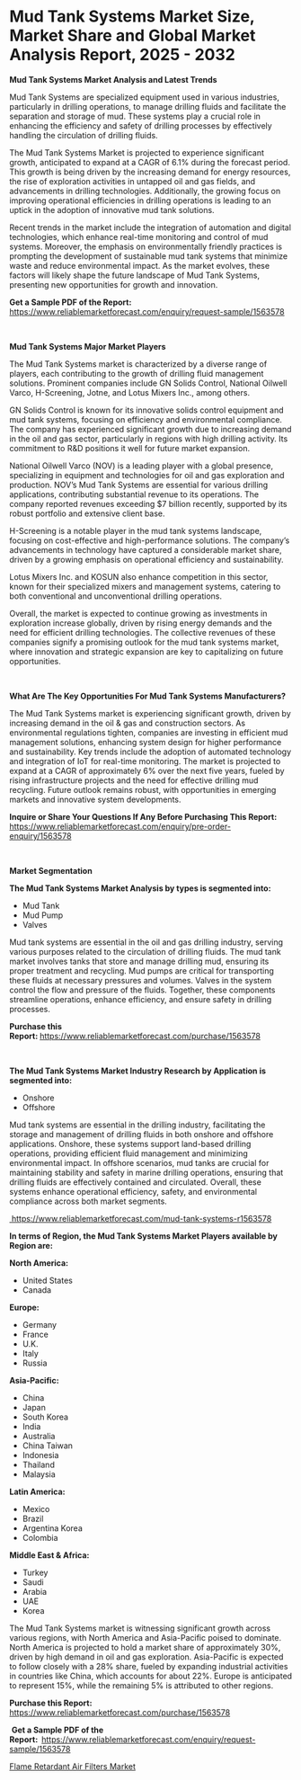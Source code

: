 <p><h1>Mud Tank Systems Market Size, Market Share and Global Market Analysis Report, 2025 - 2032</h1></p><p><strong>Mud Tank Systems Market Analysis and Latest Trends</strong></p>
<p><p>Mud Tank Systems are specialized equipment used in various industries, particularly in drilling operations, to manage drilling fluids and facilitate the separation and storage of mud. These systems play a crucial role in enhancing the efficiency and safety of drilling processes by effectively handling the circulation of drilling fluids. </p><p>The Mud Tank Systems Market is projected to experience significant growth, anticipated to expand at a CAGR of 6.1% during the forecast period. This growth is being driven by the increasing demand for energy resources, the rise of exploration activities in untapped oil and gas fields, and advancements in drilling technologies. Additionally, the growing focus on improving operational efficiencies in drilling operations is leading to an uptick in the adoption of innovative mud tank solutions. </p><p>Recent trends in the market include the integration of automation and digital technologies, which enhance real-time monitoring and control of mud systems. Moreover, the emphasis on environmentally friendly practices is prompting the development of sustainable mud tank systems that minimize waste and reduce environmental impact. As the market evolves, these factors will likely shape the future landscape of Mud Tank Systems, presenting new opportunities for growth and innovation.</p></p>
<p><strong>Get a Sample PDF of the Report:&nbsp;</strong> <a href="https://www.reliablemarketforecast.com/enquiry/request-sample/1563578?utm_campaign=3078&utm_medium=2&utm_source=Github&utm_content=ia&utm_term=11042025&utm_id=mud-tank-systems">https://www.reliablemarketforecast.com/enquiry/request-sample/1563578</a></p>
<p>&nbsp;</p>
<p><strong>Mud Tank Systems Major Market Players</strong></p>
<p><p>The Mud Tank Systems market is characterized by a diverse range of players, each contributing to the growth of drilling fluid management solutions. Prominent companies include GN Solids Control, National Oilwell Varco, H-Screening, Jotne, and Lotus Mixers Inc., among others. </p><p>GN Solids Control is known for its innovative solids control equipment and mud tank systems, focusing on efficiency and environmental compliance. The company has experienced significant growth due to increasing demand in the oil and gas sector, particularly in regions with high drilling activity. Its commitment to R&D positions it well for future market expansion.</p><p>National Oilwell Varco (NOV) is a leading player with a global presence, specializing in equipment and technologies for oil and gas exploration and production. NOV’s Mud Tank Systems are essential for various drilling applications, contributing substantial revenue to its operations. The company reported revenues exceeding $7 billion recently, supported by its robust portfolio and extensive client base.</p><p>H-Screening is a notable player in the mud tank systems landscape, focusing on cost-effective and high-performance solutions. The company’s advancements in technology have captured a considerable market share, driven by a growing emphasis on operational efficiency and sustainability.</p><p>Lotus Mixers Inc. and KOSUN also enhance competition in this sector, known for their specialized mixers and management systems, catering to both conventional and unconventional drilling operations.</p><p>Overall, the market is expected to continue growing as investments in exploration increase globally, driven by rising energy demands and the need for efficient drilling technologies. The collective revenues of these companies signify a promising outlook for the mud tank systems market, where innovation and strategic expansion are key to capitalizing on future opportunities.</p></p>
<p>&nbsp;</p>
<p><strong>What Are The Key Opportunities For Mud Tank Systems Manufacturers?</strong></p>
<p><p>The Mud Tank Systems market is experiencing significant growth, driven by increasing demand in the oil & gas and construction sectors. As environmental regulations tighten, companies are investing in efficient mud management solutions, enhancing system design for higher performance and sustainability. Key trends include the adoption of automated technology and integration of IoT for real-time monitoring. The market is projected to expand at a CAGR of approximately 6% over the next five years, fueled by rising infrastructure projects and the need for effective drilling mud recycling. Future outlook remains robust, with opportunities in emerging markets and innovative system developments.</p></p>
<p><strong>Inquire or Share Your Questions If Any Before Purchasing This Report:</strong> <a href="https://www.reliablemarketforecast.com/enquiry/pre-order-enquiry/1563578?utm_campaign=3078&utm_medium=2&utm_source=Github&utm_content=ia&utm_term=11042025&utm_id=mud-tank-systems">https://www.reliablemarketforecast.com/enquiry/pre-order-enquiry/1563578</a></p>
<p>&nbsp;</p>
<p><strong>Market Segmentation</strong></p>
<p><strong>The Mud Tank Systems Market Analysis by types is segmented into:</strong></p>
<p><ul><li>Mud Tank</li><li>Mud Pump</li><li>Valves</li></ul></p>
<p><p>Mud tank systems are essential in the oil and gas drilling industry, serving various purposes related to the circulation of drilling fluids. The mud tank market involves tanks that store and manage drilling mud, ensuring its proper treatment and recycling. Mud pumps are critical for transporting these fluids at necessary pressures and volumes. Valves in the system control the flow and pressure of the fluids. Together, these components streamline operations, enhance efficiency, and ensure safety in drilling processes.</p></p>
<p><strong>Purchase this Report:&nbsp;</strong><a href="https://www.reliablemarketforecast.com/purchase/1563578?utm_campaign=3078&utm_medium=2&utm_source=Github&utm_content=ia&utm_term=11042025&utm_id=mud-tank-systems">https://www.reliablemarketforecast.com/purchase/1563578</a></p>
<p>&nbsp;</p>
<p><strong>The Mud Tank Systems Market Industry Research by Application is segmented into:</strong></p>
<p><ul><li>Onshore</li><li>Offshore</li></ul></p>
<p><p>Mud tank systems are essential in the drilling industry, facilitating the storage and management of drilling fluids in both onshore and offshore applications. Onshore, these systems support land-based drilling operations, providing efficient fluid management and minimizing environmental impact. In offshore scenarios, mud tanks are crucial for maintaining stability and safety in marine drilling operations, ensuring that drilling fluids are effectively contained and circulated. Overall, these systems enhance operational efficiency, safety, and environmental compliance across both market segments.</p></p>
<p><a href="https://www.reliablemarketforecast.com/mud-tank-systems-r1563578?utm_campaign=3078&utm_medium=2&utm_source=Github&utm_content=ia&utm_term=11042025&utm_id=mud-tank-systems">&nbsp;https://www.reliablemarketforecast.com/mud-tank-systems-r1563578</a></p>
<p><strong>In terms of Region, the Mud Tank Systems Market Players available by Region are:</strong></p>
<p>
    <p> <strong> North America: </strong>
        <ul>
            <li>United States</li>
            <li>Canada</li>
        </ul>
        </p> 
    <p> <strong> Europe: </strong>
        <ul>
            <li>Germany</li>
            <li>France</li>
            <li>U.K.</li>
            <li>Italy</li>
            <li>Russia</li>
        </ul>
        </p> 
    <p> <strong> Asia-Pacific: </strong>
        <ul>
            <li>China</li>
            <li>Japan</li>
            <li>South Korea</li>
            <li>India</li>
            <li>Australia</li>
            <li>China Taiwan</li>
            <li>Indonesia</li>
            <li>Thailand</li>
            <li>Malaysia</li>
        </ul>
        </p> 
    <p> <strong> Latin America: </strong>
        <ul>
            <li>Mexico</li>
            <li>Brazil</li>
            <li>Argentina Korea</li>
            <li>Colombia</li>
        </ul>
        </p> 
    <p> <strong> Middle East & Africa: </strong>
        <ul>
            <li>Turkey</li>
            <li>Saudi</li>
            <li>Arabia</li>
            <li>UAE</li>
            <li>Korea</li>
        </ul>
    </p>
    </p>
<p><p>The Mud Tank Systems market is witnessing significant growth across various regions, with North America and Asia-Pacific poised to dominate. North America is projected to hold a market share of approximately 30%, driven by high demand in oil and gas exploration. Asia-Pacific is expected to follow closely with a 28% share, fueled by expanding industrial activities in countries like China, which accounts for about 22%. Europe is anticipated to represent 15%, while the remaining 5% is attributed to other regions.</p></p>
<p><strong>Purchase this Report: </strong><a href="https://www.reliablemarketforecast.com/purchase/1563578?utm_campaign=3078&utm_medium=2&utm_source=Github&utm_content=ia&utm_term=11042025&utm_id=mud-tank-systems">https://www.reliablemarketforecast.com/purchase/1563578</a></p>
<p>&nbsp;<strong>Get a Sample PDF of the Report:&nbsp;&nbsp;</strong><a href="https://www.reliablemarketforecast.com/enquiry/request-sample/1563578?utm_campaign=3078&utm_medium=2&utm_source=Github&utm_content=ia&utm_term=11042025&utm_id=mud-tank-systems">https://www.reliablemarketforecast.com/enquiry/request-sample/1563578</a></p>
<p><strong></strong></p>
<p><p><a href="https://github.com/sarialahipff/Market-Research-Report-List-1/blob/main/flame-retardant-air-filters-market.md?utm_campaign=3078&utm_medium=2&utm_source=Github&utm_content=ia&utm_term=11042025&utm_id=mud-tank-systems">Flame Retardant Air Filters Market</a></p></p>